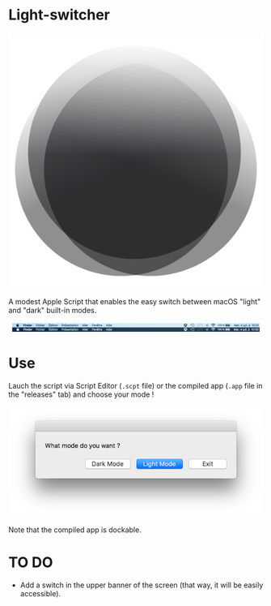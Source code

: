 # Light-switcher

<p align="center">
<img src="./Ressources/applet.png" />


A modest Apple Script that enables the easy switch between macOS "light" and "dark" built-in modes.
</p>

![Comparison](./Ressources/comparison.png)

# Use

Lauch the script via Script Editor (`.scpt` file) or the compiled app (`.app` file in the "releases" tab) and choose your mode !

<p align="center">
<img src="./Ressources/dialog_box.png" />

Note that the compiled app is dockable.
</p>

# TO DO

* Add a switch in the upper banner of the screen (that way, it will be easily accessible).
